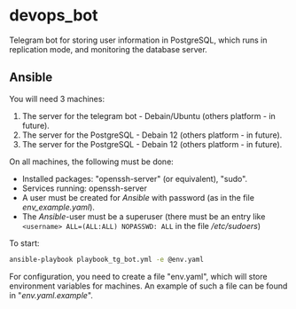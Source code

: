 # devops_bot

Telegram bot for storing user information in PostgreSQL, which runs in replication mode, and monitoring the database server.

## Ansible

You will need 3 machines:

1. The server for the telegram bot - Debain/Ubuntu (others platform - in future).
2. The server for the PostgreSQL - Debain 12 (others platform - in future).
3. The server for the PostgreSQL - Debain 12 (others platform - in future).

On all machines, the following must be done:

* Installed packages: "openssh-server" (or equivalent), "sudo".
* Services running: openssh-server
* A user must be created for *Ansible* with password (as in the file *env_example.yaml*).
* The *Ansible*-user must be a superuser (there must be an entry like `<username> ALL=(ALL:ALL) NOPASSWD: ALL` in the file */etc/sudoers*)

To start:

```bash
ansible-playbook playbook_tg_bot.yml -e @env.yaml
```

For configuration, you need to create a file "env.yaml", which will store environment variables for machines.
An example of such a file can be found in "*env.yaml.example*".
